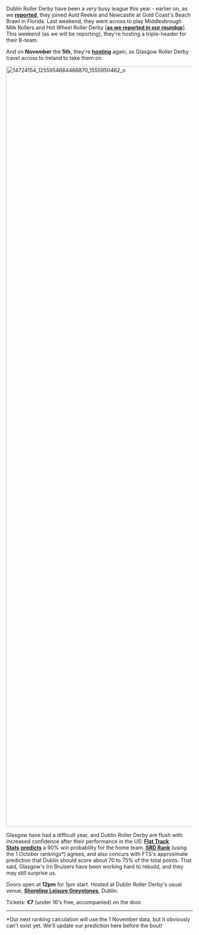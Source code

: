 <html><body><p>Dublin Roller Derby have been a <em>very</em> busy league this year - earlier on, as we <strong><a href="https://www.scottishrollerderbyblog.com/2016/04/01/europe-goes-to-beach-brawl/">reported</a></strong>, they joined Auld Reekie and Newcastle at Gold Coast's Beach Brawl in Florida. Last weekend, they went across to play Middlesbrough Milk Rollers and Hot Wheel Roller Derby [<strong><a href="https://www.scottishrollerderbyblog.com/2016/10/21/european-roller-derby-22-october-update/">as we reported in our roundup</a></strong>]. This weekend (as we will be reporting), they're hosting a triple-header for their B-team.

And on <strong>November</strong> the <strong>5th</strong>, they're <strong><a href="https://www.facebook.com/events/299480537069476/">hosting</a></strong> again, as Glasgow Roller Derby travel across to Ireland to take them on.

<img class="alignnone size-full wp-image-10493" src="/2016/10/14724154_1255954684466870_1555950462_o.jpg" alt="14724154_1255954684466870_1555950462_o" width="1284" height="2048">

Glasgow have had a difficult year, and Dublin Roller Derby are flush with increased confidence after their performance in the US: <strong><a href="http://flattrackstats.com">Flat Track Stats</a></strong> <strong><a href="http://flattrackstats.com/bouts/85892/rankings">predicts</a></strong> a 90% win probability for the home team. <strong><a href="https://www.scottishrollerderbyblog.com/2016/10/08/ranking-the-world-and-other-fts-visualisations/2">SRD Rank</a></strong> (using the 1 October rankings*) agrees, and also concurs with FTS's approximate prediction that Dublin should score about 70 to 75% of the total points. That said, Glasgow's Irn Bruisers have been working hard to rebuild, and they may still surprise us.

Doors open at <strong>12pm</strong> for 1pm start. Hosted at Dublin Roller Derby's usual venue, <strong><a href="https://www.google.co.uk/maps/place/Shoreline+Leisure+Greystones/@53.136466,-6.067257,17z/data=!3m1!4b1!4m5!3m4!1s0x4867af24e2419651:0x45f0195e8da6d900!8m2!3d53.136466!4d-6.065063">Shoreline Leisure Greystones</a></strong>, Dublin.

Tickets: <strong>€7</strong> (under 16's free, accompanied) on the door.

</p><hr>

*Our next ranking calculation will use the 1 November data, but it obviously can't exist yet. We'll update our prediction here before the bout!</body></html>
